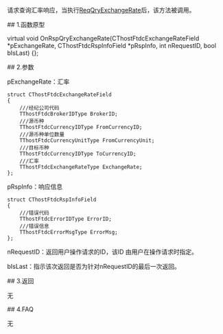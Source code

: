 <p>请求查询汇率响应，当执行<a href="../../CTHOSTFTDCTRADERSPI/REQQRYEXCHANGERATE/">ReqQryExchangeRate</a>后，该方法被调用。</p>
<span class="anchor" id="92c77100-55e3-409b-8e3e-5003c6cb5e6b"></span>
## 1.函数原型
<p>virtual void OnRspQryExchangeRate(CThostFtdcExchangeRateField *pExchangeRate, CThostFtdcRspInfoField *pRspInfo, int nRequestID, bool bIsLast) {};</p>
<span class="anchor" id="338197be-003d-4c63-ac4c-a6d1498a7f34"></span>
## 2.参数
<p>pExchangeRate：汇率</p>
<pre><code>struct CThostFtdcExchangeRateField
{
    ///经纪公司代码
    TThostFtdcBrokerIDType BrokerID;
    ///源币种
    TThostFtdcCurrencyIDType FromCurrencyID;
    ///源币种单位数量
    TThostFtdcCurrencyUnitType FromCurrencyUnit;
    ///目标币种
    TThostFtdcCurrencyIDType ToCurrencyID;
    ///汇率
    TThostFtdcExchangeRateType ExchangeRate;
};
</code></pre>
<p>pRspInfo：响应信息</p>
<pre><code>struct CThostFtdcRspInfoField
{
    ///错误代码
    TThostFtdcErrorIDType ErrorID;
    ///错误信息
    TThostFtdcErrorMsgType ErrorMsg;
};
</code></pre>
<p>nRequestID：返回用户操作请求的ID，该ID 由用户在操作请求时指定。</p>
<p>bIsLast：指示该次返回是否为针对nRequestID的最后一次返回。</p>
<span class="anchor" id="02057fad-c5e6-4d0d-b89a-f0dbba2fcfa8"></span>
## 3.返回
<p>无</p>
<span class="anchor" id="1b47d5a7-9308-438b-ba27-ef096d885e0c"></span>
## 4.FAQ
<p>无</p>
